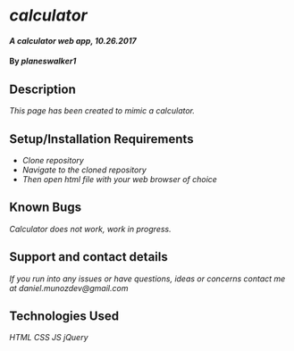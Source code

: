 # _calculator_

#### _A calculator web app, 10.26.2017_

#### By _**planeswalker1**_

## Description

_This page has been created to mimic a calculator._

## Setup/Installation Requirements

* _Clone repository_
* _Navigate to the cloned repository_
* _Then open html file with your web browser of choice_

## Known Bugs

_Calculator does not work, work in progress._

## Support and contact details

_If you run into any issues or have questions, ideas or concerns contact me at daniel.munozdev@gmail.com_

## Technologies Used

_HTML_
_CSS_
_JS_
_jQuery_
